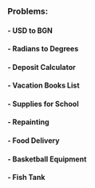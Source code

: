 ### Problems:

#### - USD to BGN
#### - Radians to Degrees
#### - Deposit Calculator
#### - Vacation Books List
#### - Supplies for School
#### - Repainting
#### - Food Delivery
#### - Basketball Equipment
#### - Fish Tank

